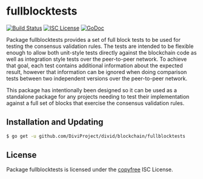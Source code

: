 fullblocktests
==============

[![Build Status](http://img.shields.io/travis/DiviProject/divid.svg)](https://travis-ci.org/DiviProject/divid)
[![ISC License](http://img.shields.io/badge/license-ISC-blue.svg)](http://copyfree.org)
[![GoDoc](https://img.shields.io/badge/godoc-reference-blue.svg)](http://godoc.org/github.com/DiviProject/divid/blockchain/fullblocktests)

Package fullblocktests provides a set of full block tests to be used for testing
the consensus validation rules.  The tests are intended to be flexible enough to
allow both unit-style tests directly against the blockchain code as well as
integration style tests over the peer-to-peer network.  To achieve that goal,
each test contains additional information about the expected result, however
that information can be ignored when doing comparison tests between two
independent versions over the peer-to-peer network.

This package has intentionally been designed so it can be used as a standalone
package for any projects needing to test their implementation against a full set
of blocks that exercise the consensus validation rules.

## Installation and Updating

```bash
$ go get -u github.com/DiviProject/divid/blockchain/fullblocktests
```

## License

Package fullblocktests is licensed under the [copyfree](http://copyfree.org) ISC
License.
